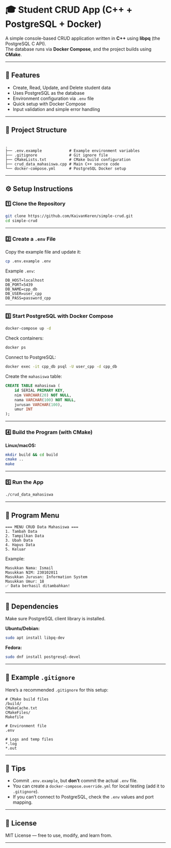 # 🎓 Student CRUD App (C++ + PostgreSQL + Docker)

A simple console-based CRUD application written in **C++** using **libpq** (the PostgreSQL C API).  
The database runs via **Docker Compose**, and the project builds using **CMake**.

---

## 🚀 Features

- Create, Read, Update, and Delete student data  
- Uses PostgreSQL as the database  
- Environment configuration via `.env` file  
- Quick setup with Docker Compose  
- Input validation and simple error handling  

---

## 📁 Project Structure

```

.
├── .env.example            # Example environment variables
├── .gitignore              # Git ignore file
├── CMakeLists.txt          # CMake build configuration
├── crud_data_mahasiswa.cpp # Main C++ source code
└── docker-compose.yml      # PostgreSQL Docker setup

````

---

## ⚙️ Setup Instructions

### 1️⃣ Clone the Repository
```bash
git clone https://github.com/KaivanKeren/simple-crud.git
cd simple-crud
````

---

### 2️⃣ Create a `.env` File

Copy the example file and update it:

```bash
cp .env.example .env
```

Example `.env`:

```env
DB_HOST=localhost
DB_PORT=5439
DB_NAME=cpp_db
DB_USER=user_cpp
DB_PASS=password_cpp
```

---

### 3️⃣ Start PostgreSQL with Docker Compose

```bash
docker-compose up -d
```

Check containers:

```bash
docker ps
```

Connect to PostgreSQL:

```bash
docker exec -it cpp_db psql -U user_cpp -d cpp_db
```

Create the `mahasiswa` table:

```sql
CREATE TABLE mahasiswa (
    id SERIAL PRIMARY KEY,
    nim VARCHAR(20) NOT NULL,
    nama VARCHAR(100) NOT NULL,
    jurusan VARCHAR(100),
    umur INT
);
```

---

### 4️⃣ Build the Program (with CMake)

**Linux/macOS:**

```bash
mkdir build && cd build
cmake ..
make
```

---

### 5️⃣ Run the App

```bash
./crud_data_mahasiswa
```

---

## 🧠 Program Menu

```
=== MENU CRUD Data Mahasiswa ===
1. Tambah Data
2. Tampilkan Data
3. Ubah Data
4. Hapus Data
5. Keluar
```

Example:

```
Masukkan Nama: Ismail
Masukkan NIM: 230102011
Masukkan Jurusan: Information System
Masukkan Umur: 18
✅ Data berhasil ditambahkan!
```

---

## 🧰 Dependencies

Make sure PostgreSQL client library is installed.

**Ubuntu/Debian:**

```bash
sudo apt install libpq-dev
```

**Fedora:**

```bash
sudo dnf install postgresql-devel
```

---

## 🧾 Example `.gitignore`

Here’s a recommended `.gitignore` for this setup:

```
# CMake build files
/build/
CMakeCache.txt
CMakeFiles/
Makefile

# Environment file
.env

# Logs and temp files
*.log
*.out
```

---

## 🧩 Tips

* Commit `.env.example`, but **don’t** commit the actual `.env` file.
* You can create a `docker-compose.override.yml` for local testing (add it to `.gitignore`).
* If you can’t connect to PostgreSQL, check the `.env` values and port mapping.

---

## 🪪 License

MIT License — free to use, modify, and learn from.

---
